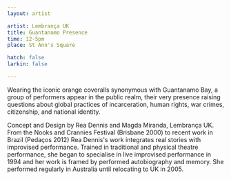 ```yaml
---
layout: artist

artist: Lembrança UK
title: Guantanamo Presence
time: 12-5pm
place: St Ann's Square

hatch: false
larkin: false

---
```


Wearing the iconic orange coveralls synonymous with Guantanamo Bay, a group of performers appear in the public realm, their very presence raising questions about global practices of incarceration, human rights, war crimes, citizenship, and national identity.     

Concept and Design by Rea Dennis and Magda Miranda, Lembrança UK.
From the Nooks and Crannies Festival (Brisbane 2000) to recent work in Brazil (Pedaços 2012) Rea Dennis's work integrates real stories with improvised performance. Trained in traditional and physical theatre performance, she began to specialise in live improvised performance in 1994 and her work is framed by performed autobiography and memory. She performed regularly in Australia until relocating to UK in 2005.    

